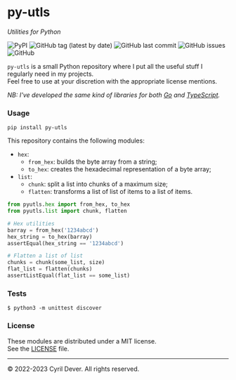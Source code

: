 # py-utls
_Utilities for Python_

![PyPI](https://img.shields.io/pypi/v/py-utls)
![GitHub tag (latest by date)](https://img.shields.io/github/v/tag/cyrildever/py-utls)
![GitHub last commit](https://img.shields.io/github/last-commit/cyrildever/py-utls)
![GitHub issues](https://img.shields.io/github/issues/cyrildever/py-utls)
![GitHub](https://img.shields.io/github/license/cyrildever/py-utls)

`py-utls` is a small Python repository where I put all the useful stuff I regularly need in my projects. \
Feel free to use at your discretion with the appropriate license mentions.

_NB: I've developed the same kind of libraries for both [Go](https://github.com/cyrildever/go-utls) and [TypeScript](https://www.npmjs.com/package/ts-utls)._

### Usage

```console
pip install py-utls
```

This repository contains the following modules:
* `hex`:
  - `from_hex`: builds the byte array from a string;
  - `to_hex`: creates the hexadecimal representation of a byte array;
* `list`:
  - `chunk`: split a list into chunks of a maximum size;
  - `flatten`: transforms a list of list of items to a list of items.


```python
from pyutls.hex import from_hex, to_hex
from pyutls.list import chunk, flatten

# Hex utilities
barray = from_hex('1234abcd')
hex_string = to_hex(barray)
assertEqual(hex_string == '1234abcd')

# Flatten a list of list
chunks = chunk(some_list, size)
flat_list = flatten(chunks)
assertListEqual(flat_list == some_list)
```


### Tests

```console
$ python3 -m unittest discover
```


### License

These modules are distributed under a MIT license. \
See the [LICENSE](LICENSE) file.


<hr />
&copy; 2022-2023 Cyril Dever. All rights reserved.